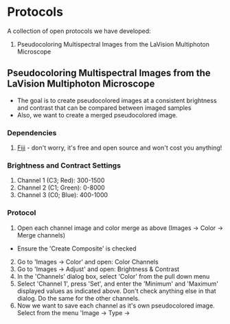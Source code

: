 # Protocols
A collection of open protocols we have developed:

1. Pseudocoloring Multispectral Images from the LaVision Multiphoton Microscope

## Pseudocoloring Multispectral Images from the LaVision Multiphoton Microscope

+ The goal is to create pseudocolored images at a consistent brightness and contrast that can be compared between imaged samples
+ Also, we want to create a merged pseudocolored image.

### Dependencies

1. [Fiji](http://fiji.sc/Fiji) - don't worry, it's free and open source and won't cost you anything!

### Brightness and Contract Settings

1. Channel 1 (C3; Red):	300-1500
2. Channel 2 (C1; Green): 0-8000
2. Channel 3 (C0; Blue): 400-1000

### Protocol

1. Open each channel image and color merge as above (Images -> Color -> Merge channels)
  + Ensure the 'Create Composite' is checked
2. Go to 'Images -> Color' and open: Color Channels
3. Go to 'Images -> Adjust' and open: Brightness & Contrast
4. In the 'Channels' dialog box, select 'Color' from the pull down menu
5. Select 'Channel 1', press 'Set', and enter the 'Minimum' and 'Maximum' displayed values as indicated above. Don't check anything else in that dialog. Do the same for the other channels.
6. Now we want to save each channel as it's own pseudocolored image. Select from the menu 'Image -> Type -> 
